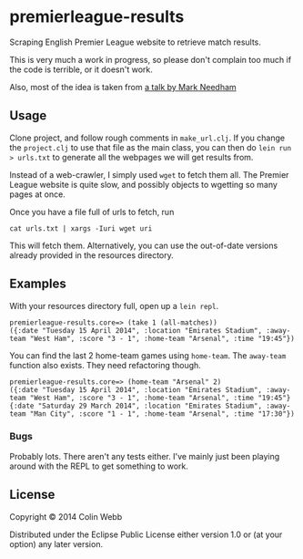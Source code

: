 # premierleague-results

Scraping English Premier League website to retrieve match results.

This is very much a work in progress, so please don't complain too much if the code is terrible, or it doesn't work.

Also, most of the idea is taken from [a talk by Mark Needham](
http://datasciencelondon.org/exploring-football-data-ranking-teams-using-clojure-and-friends-by-mark-needham/)

## Usage

Clone project, and follow rough comments in `make_url.clj`. If you change the `project.clj` to use that file as the main class, you can then do `lein run > urls.txt` to generate all the webpages we will get results from.

Instead of a web-crawler, I simply used `wget` to fetch them all. The Premier League website is quite slow, and possibly objects to wgetting so many pages at once.

Once you have a file full of urls to fetch, run

    cat urls.txt | xargs -Iuri wget uri

This will fetch them. Alternatively, you can use the out-of-date versions already provided in the resources directory.

## Examples

With your resources directory full, open up a `lein repl`.

    premierleague-results.core=> (take 1 (all-matches))
    ({:date "Tuesday 15 April 2014", :location "Emirates Stadium", :away-team "West Ham", :score "3 - 1", :home-team "Arsenal", :time "19:45"})

You can find the last 2 home-team games using `home-team`. The `away-team` function also exists. They need refactoring though.

    premierleague-results.core=> (home-team "Arsenal" 2)
    ({:date "Tuesday 15 April 2014", :location "Emirates Stadium", :away-team "West Ham", :score "3 - 1", :home-team "Arsenal", :time "19:45"} {:date "Saturday 29 March 2014", :location "Emirates Stadium", :away-team "Man City", :score "1 - 1", :home-team "Arsenal", :time "17:30"})

### Bugs

Probably lots. There aren't any tests either. I've mainly just been playing around with the REPL to get something to work.

## License

Copyright © 2014 Colin Webb

Distributed under the Eclipse Public License either version 1.0 or (at
your option) any later version.
